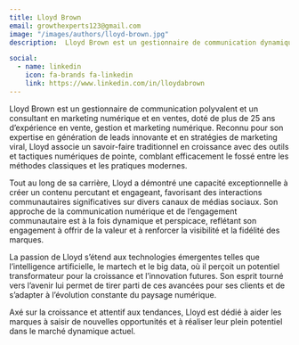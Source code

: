 ```yaml
---
title: Lloyd Brown
email: growthexperts123@gmail.com
image: "/images/authors/lloyd-brown.jpg"
description:  Lloyd Brown est un gestionnaire de communication dynamique et un consultant en marketing digital et en vente, avec plus de 25 ans d'expertise dans la vente, la gestion et le marketing digital, excelling dans les concepts innovants de génération de leads et de marketing viral. Il apporte une combinaison unique d'idées mêlant les stratégies de croissance traditionnelles aux outils et tactiques modernes, en partageant des interactions vibrantes et significatives ainsi que des insights au sein de la communauté à travers les réseaux sociaux. Il est passionné par l'IA, le martech, le big data et tout le potentiel que l'avenir réserve.

social:
  - name: linkedin
    icon: fa-brands fa-linkedin
    link: https://www.linkedin.com/in/lloydabrown
---
```


Lloyd Brown est un gestionnaire de communication polyvalent et un consultant en marketing numérique et en ventes, doté de plus de 25 ans d’expérience en vente, gestion et marketing numérique. Reconnu pour son expertise en génération de leads innovante et en stratégies de marketing viral, Lloyd associe un savoir-faire traditionnel en croissance avec des outils et tactiques numériques de pointe, comblant efficacement le fossé entre les méthodes classiques et les pratiques modernes.

Tout au long de sa carrière, Lloyd a démontré une capacité exceptionnelle à créer un contenu percutant et engageant, favorisant des interactions communautaires significatives sur divers canaux de médias sociaux. Son approche de la communication numérique et de l’engagement communautaire est à la fois dynamique et perspicace, reflétant son engagement à offrir de la valeur et à renforcer la visibilité et la fidélité des marques.

La passion de Lloyd s’étend aux technologies émergentes telles que l’intelligence artificielle, le martech et le big data, où il perçoit un potentiel transformateur pour la croissance et l’innovation futures. Son esprit tourné vers l’avenir lui permet de tirer parti de ces avancées pour ses clients et de s’adapter à l’évolution constante du paysage numérique.

Axé sur la croissance et attentif aux tendances, Lloyd est dédié à aider les marques à saisir de nouvelles opportunités et à réaliser leur plein potentiel dans le marché dynamique actuel.